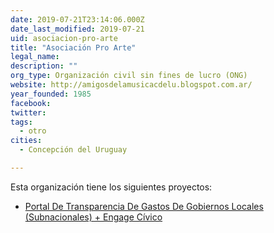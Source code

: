 ```yaml
---
date: 2019-07-21T23:14:06.000Z
date_last_modified: 2019-07-21
uid: asociacion-pro-arte
title: "Asociación Pro Arte"
legal_name: 
description: ""
org_type: Organización civil sin fines de lucro (ONG)
website: http://amigosdelamusicacdelu.blogspot.com.ar/
year_founded: 1985
facebook: 
twitter: 
tags:
  - otro
cities: 
  - Concepción del Uruguay

---
```


Esta organización tiene los siguientes proyectos:

- [Portal De Transparencia De Gastos De Gobiernos Locales (Subnacionales) + Engage Cívico](/proyectos/portal-de-transparencia-de-gastos-de-gobiernos-locales-subnacionales-engage-civico)
